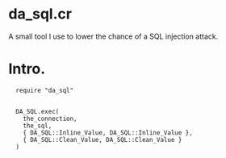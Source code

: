 

# da\_sql.cr

A small tool I use to lower the chance of
a SQL injection attack.

# Intro.

```crystal
  require "da_sql"


  DA_SQL.exec(
    the_connection,
    the_sql,
    { DA_SQL::Inline_Value, DA_SQL::Inline_Value },
    { DA_SQL::Clean_Value, DA_SQL::Clean_Value }
  )

```
